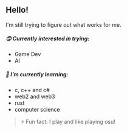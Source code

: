 ## Hello!
I'm still trying to figure out what works for me.
##### 🙃 Currently interested in trying:
  - Game Dev
  - AI
##### 🌱 I’m currently learning:
  - c, c++ and c#
  - web2 and web3
  - rust
  - computer science
> ⚡ Fun fact: I play and like playing osu!
<!--
**chicocaine/chicocaine** is a ✨ _special_ ✨ repository because its `README.md` (this file) appears on your GitHub profile.

Here are some ideas to get you started:

- 🔭 I’m currently working on ...
- 🌱 I’m currently learning ...
- 👯 I’m looking to collaborate on ...
- 🤔 I’m looking for help with ...
- 💬 Ask me about ...
- 📫 How to reach me: ...
- 😄 Pronouns: ...
- ⚡ Fun fact: ...
-->
